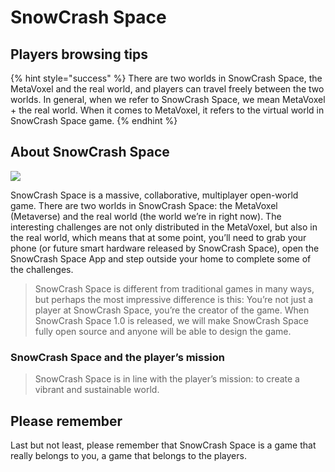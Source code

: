 # SnowCrash Space

## Players browsing tips

{% hint style="success" %}
There are two worlds in SnowCrash Space, the MetaVoxel and the real world, and players can travel freely between the two worlds. In general, when we refer to SnowCrash Space, we mean MetaVoxel + the real world. When it comes to MetaVoxel, it refers to the virtual world in SnowCrash Space game.
{% endhint %}

## About SnowCrash Space

![](https://img.snowcrash.finance/site/docs-snowcrash-finance/MetaVoxel-PAA.018.jpeg)

SnowCrash Space is a massive, collaborative, multiplayer open-world game. There are two worlds in SnowCrash Space: the MetaVoxel \(Metaverse\) and the real world \(the world we’re in right now\). The interesting challenges are not only distributed in the MetaVoxel, but also in the real world, which means that at some point, you’ll need to grab your phone \(or future smart hardware released by SnowCrash Space\), open the SnowCrash Space App and step outside your home to complete some of the challenges.

> SnowCrash Space is different from traditional games in many ways, but perhaps the most impressive difference is this: You’re not just a player at SnowCrash Space, you’re the creator of the game. When SnowCrash Space 1.0 is released, we will make SnowCrash Space fully open source and anyone will be able to design the game.

### SnowCrash Space and the player’s mission

> SnowCrash Space is in line with the player’s mission: to create a vibrant and sustainable world.

## Please remember

Last but not least, please remember that SnowCrash Space is a game that really belongs to you, a game that belongs to the players.